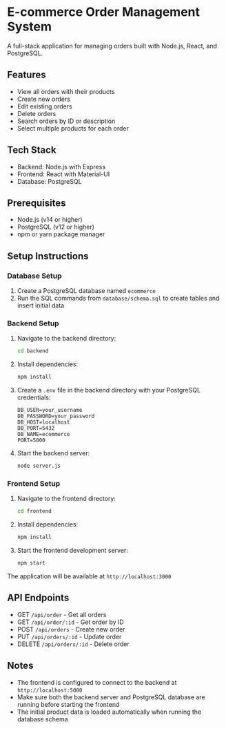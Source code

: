 # E-commerce Order Management System

A full-stack application for managing orders built with Node.js, React, and PostgreSQL.

## Features

- View all orders with their products
- Create new orders
- Edit existing orders
- Delete orders
- Search orders by ID or description
- Select multiple products for each order

## Tech Stack

- Backend: Node.js with Express
- Frontend: React with Material-UI
- Database: PostgreSQL

## Prerequisites

- Node.js (v14 or higher)
- PostgreSQL (v12 or higher)
- npm or yarn package manager

## Setup Instructions

### Database Setup

1. Create a PostgreSQL database named `ecommerce`
2. Run the SQL commands from `database/schema.sql` to create tables and insert initial data

### Backend Setup

1. Navigate to the backend directory:
   ```bash
   cd backend
   ```

2. Install dependencies:
   ```bash
   npm install
   ```

3. Create a `.env` file in the backend directory with your PostgreSQL credentials:
   ```
   DB_USER=your_username
   DB_PASSWORD=your_password
   DB_HOST=localhost
   DB_PORT=5432
   DB_NAME=ecommerce
   PORT=5000
   ```

4. Start the backend server:
   ```bash
   node server.js
   ```

### Frontend Setup

1. Navigate to the frontend directory:
   ```bash
   cd frontend
   ```

2. Install dependencies:
   ```bash
   npm install
   ```

3. Start the frontend development server:
   ```bash
   npm start
   ```

The application will be available at `http://localhost:3000`

## API Endpoints

- GET `/api/order` - Get all orders
- GET `/api/order/:id` - Get order by ID
- POST `/api/orders` - Create new order
- PUT `/api/orders/:id` - Update order
- DELETE `/api/orders/:id` - Delete order

## Notes

- The frontend is configured to connect to the backend at `http://localhost:5000`
- Make sure both the backend server and PostgreSQL database are running before starting the frontend
- The initial product data is loaded automatically when running the database schema 